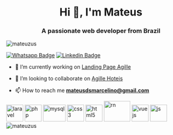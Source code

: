 <h1 align="center">Hi 👋, I'm Mateus</h1>
<h3 align="center">A passionate web developer from Brazil</h3>
<p align="left"> <img src="https://komarev.com/ghpvc/?username=mateuzus" alt="mateuzus" /> </p>
<a href="https://api.whatsapp.com/send?phone=5512992584590&amp;text=Ol%C3%A1!" rel="nofollow"><img src="https://camo.githubusercontent.com/6fbd6934706e25c54b784db7392e2d6856069bd2/68747470733a2f2f696d672e736869656c64732e696f2f62616467652f2d57686174736170702d3443413134333f7374796c653d666c61742d737175617265266c6162656c436f6c6f723d344341313433266c6f676f3d7768617473617070266c6f676f436f6c6f723d7768697465266c696e6b3d68747470733a2f2f6170692e77686174736170702e636f6d2f73656e643f70686f6e653d3535313239393736353138323026746578743d4f6c25433325413121" alt="Whatsapp Badge" data-canonical-src="https://img.shields.io/badge/-Whatsapp-4CA143?style=flat-square&amp;labelColor=4CA143&amp;logo=whatsapp&amp;logoColor=white&amp;link=https://api.whatsapp.com/send?phone=5512997651820&amp;text=Ol%C3%A1!" target="_blank" style="max-width:100%;"></a>
<a href="https://www.linkedin.com/in/mateusmarcelino/" target="_blank" rel="nofollow"><img src="https://camo.githubusercontent.com/5d86503e7dc090dd74b642730da0486f908f186b/68747470733a2f2f696d672e736869656c64732e696f2f62616467652f2d4c696e6b6564496e2d626c75653f7374796c653d666c61742d737175617265266c6f676f3d4c696e6b6564696e266c6f676f436f6c6f723d7768697465266c696e6b3d68747470733a2f2f7777772e6c696e6b6564696e2e636f6d2f696e2f74616261746162616573736f2f" alt="Linkedin Badge" data-canonical-src="https://img.shields.io/badge/-LinkedIn-blue?style=flat-square&amp;logo=Linkedin&amp;logoColor=white&amp;link=https://www.linkedin.com/in/mateusmarcelino/" style="max-width:100%;"></a>



- 🔭 I’m currently working on [Landing Page Agille](https://github.com/mateuzus/Agille_Landing_Page)

- 👯 I’m looking to collaborate on [Agille Hoteis](https://github.com/carlosasjr/agilehotel)

- 📫 How to reach me **mateusdsmarcelino@gmail.com**

 <div align-itens="center">
 <img src="https://cdn.iconscout.com/icon/free/png-512/laravel-226015.png" alt="laravel" width="45" height="45"/> 
 <img src="https://www.php.net//images/logos/new-php-logo.svg" alt="php" width="45" height="45"/>
 <img src="https://www.mysql.com/common/logos/logo-mysql-170x115.png" alt="mysql" width="60" height="45"/>
 <img src="https://www.flaticon.com/svg/static/icons/svg/732/732190.svg" alt="css3" width="45" height="45"/>
 <img src="https://www.flaticon.com/svg/static/icons/svg/732/732212.svg" alt="html5" widht="45" height="45"/>
 <img src="https://upload.wikimedia.org/wikipedia/commons/thumb/a/a7/React-icon.svg/300px-React-icon.svg.png" alt="rn" width="70" height="55">
 <img src="https://upload.wikimedia.org/wikipedia/commons/thumb/9/95/Vue.js_Logo_2.svg/96px-Vue.js_Logo_2.svg.png" alt="vuejs" width="45" height="45">
 <img src="https://upload.wikimedia.org/wikipedia/commons/thumb/9/99/Unofficial_JavaScript_logo_2.svg/390px-Unofficial_JavaScript_logo_2.svg.png" alt="js" width="45" height="45">
 </div>
 <img src="https://github-readme-stats.vercel.app/api?username=mateuzus&show_icons=true" alt="mateuzus" /> </p>
